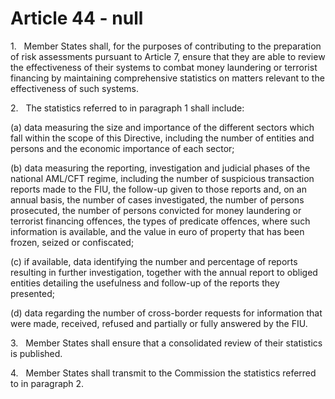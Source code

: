 # Article 44 - null


1.   Member States shall, for the purposes of contributing to the preparation of risk assessments pursuant to Article 7, ensure that they are able to review the effectiveness of their systems to combat money laundering or terrorist financing by maintaining comprehensive statistics on matters relevant to the effectiveness of such systems.

2.   The statistics referred to in paragraph 1 shall include:

(a) data measuring the size and importance of the different sectors which fall within the scope of this Directive, including the number of entities and persons and the economic importance of each sector;

(b) data measuring the reporting, investigation and judicial phases of the national AML/CFT regime, including the number of suspicious transaction reports made to the FIU, the follow-up given to those reports and, on an annual basis, the number of cases investigated, the number of persons prosecuted, the number of persons convicted for money laundering or terrorist financing offences, the types of predicate offences, where such information is available, and the value in euro of property that has been frozen, seized or confiscated;

(c) if available, data identifying the number and percentage of reports resulting in further investigation, together with the annual report to obliged entities detailing the usefulness and follow-up of the reports they presented;

(d) data regarding the number of cross-border requests for information that were made, received, refused and partially or fully answered by the FIU.

3.   Member States shall ensure that a consolidated review of their statistics is published.

4.   Member States shall transmit to the Commission the statistics referred to in paragraph 2.
